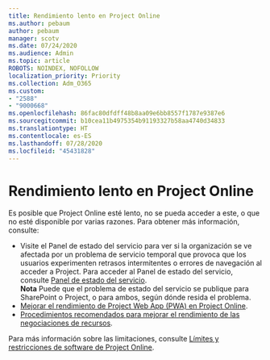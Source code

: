 ```yaml
---
title: Rendimiento lento en Project Online
ms.author: pebaum
author: pebaum
manager: scotv
ms.date: 07/24/2020
ms.audience: Admin
ms.topic: article
ROBOTS: NOINDEX, NOFOLLOW
localization_priority: Priority
ms.collection: Adm_O365
ms.custom:
- "2588"
- "9000668"
ms.openlocfilehash: 86fac80dfdff48b8aa09e6bb8557f1787e9387e6
ms.sourcegitcommit: b10cea11b4975354b91193327b58aa4740d34833
ms.translationtype: HT
ms.contentlocale: es-ES
ms.lasthandoff: 07/28/2020
ms.locfileid: "45431828"
---
```

# <a name="slow-performance-with-project-online"></a>Rendimiento lento en Project Online

Es posible que Project Online esté lento, no se pueda acceder a este, o que no esté disponible por varias razones. Para obtener más información, consulte:

- Visite el Panel de estado del servicio para ver si la organización se ve afectada por un problema de servicio temporal que provoca que los usuarios experimenten retrasos intermitentes o errores de navegación al acceder a Project. Para acceder al Panel de estado del servicio, consulte [Panel de estado del servicio](https://admin.microsoft.com/AdminPortal/Home#/servicehealth).</br>
    **Nota** Puede que el problema de estado del servicio se publique para SharePoint o Project, o para ambos, según dónde resida el problema.
- [Mejorar el rendimiento de Project Web App (PWA) en Project Online](https://docs.microsoft.com/projectonline/tune-project-online-performance).
- [Procedimientos recomendados para mejorar el rendimiento de las negociaciones de recursos](https://docs.microsoft.com/projectonline/best-practices-to-improve-resource-engagements-performance).

Para más información sobre las limitaciones, consulte [Límites y restricciones de software de Project Online](https://docs.microsoft.com/projectonline/project-online-software-boundaries-and-limits).